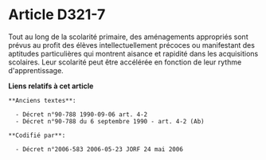 # Article D321-7

Tout au long de la scolarité primaire, des aménagements appropriés sont prévus au profit des élèves intellectuellement
précoces ou manifestant des aptitudes particulières qui montrent aisance et rapidité dans les acquisitions scolaires. Leur
scolarité peut être accélérée en fonction de leur rythme d'apprentissage.

**Liens relatifs à cet article**

	**Anciens textes**:

	  - Décret n°90-788 1990-09-06 art. 4-2
	  - Décret n°90-788 du 6 septembre 1990 - art. 4-2 (Ab)

	**Codifié par**:

	  - Décret n°2006-583 2006-05-23 JORF 24 mai 2006
